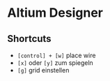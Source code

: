 # Altium Designer

## Shortcuts

- `[control] + [w]`  place wire
- `[x]` oder `[y]`  zum spiegeln
- `[g]` grid einstellen
